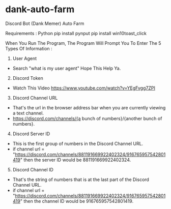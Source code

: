# dank-auto-farm
Discord Bot (Dank Memer) Auto Farm

Requirements : 
  Python
  pip install pynput
  pip install win10toast_click
  

When You Run The Program, The Program Will Prompt You To Enter The 5 Types Of Information :
1. User Agent
 - Search "what is my user agent" Hope This Help Ya.
2. Discord Token
 - Watch This Video https://www.youtube.com/watch?v=YEgFvgg7ZPI 
3. Discord Channel URL
 - That's the url in the browser address bar when you are currently viewing a text channel.
 - https://discord.com/channels/{a bunch of numbers}/{another bunch of numbers}.
4. Discord Server ID
 - This is the first group of numbers in the Discord Channel URL.
 - if channel url = "https://discord.com/channels/881191669922402324/916765957542801419" then the server ID would be 881191669922402324.
5. Discord Channel ID
 - That's the string of numbers that is at the last part of the Discord Channel URL.
 - if channel url = "https://discord.com/channels/881191669922402324/916765957542801419" then the channel ID would be 916765957542801419.
